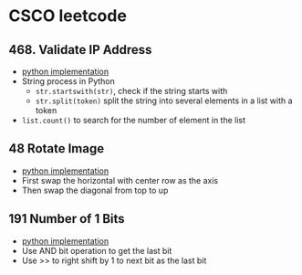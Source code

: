 # CSCO leetcode

## 468. Validate IP Address
- [python implementation](./lc468_valid_IP_addr.py)
- String process in Python
    - `str.startswith(str)`, check if the string starts with 
    - `str.split(token)` split the string into several elements in a list with a token
- `list.count()` to search for the number of element in the list

## 48 Rotate Image
- [python implementation](./lc48_rotate_iamge.py)
- First swap the horizontal with center row as the axis 
- Then swap the diagonal from top to up

## 191 Number of 1 Bits
- [python implementation](lc191_num_1_bits.py)
- Use AND bit operation to get the last bit 
- Use >> to right shift by 1 to next bit as the last bit

